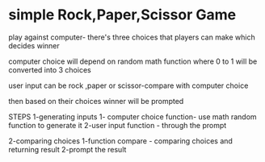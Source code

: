 # simple Rock,Paper,Scissor Game 





play against computer- there's three choices that players can make which decides winner

computer choice will depend on random math function where 0 to 1 will be converted into 3 choices

user input can be rock ,paper or scissor-compare with computer choice

then based on their choices winner will be prompted

STEPS 
1-generating inputs
    1- computer choice function- use math random function to generate it
    2-user input function - through the prompt

2-comparing choices
    1-function compare - comparing choices and returning result
    2-prompt the result 